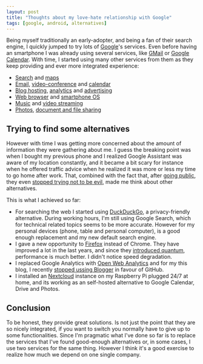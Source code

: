 ```yaml
---
layout: post
title: "Thoughts about my love-hate relationship with Google"
tags: [google, android, alternatives]
---
```


Being myself traditionally an early-adopter, and being a fan of their search engine, I quickly jumped to try lots of [Google](http://www.google.com/)'s services. Even before having an smartphone I was already using several services, like [GMail](https://www.gmail.com/) or [Google Calendar](https://calendar.google.com/). With time, I started using many other services from them as they keep providing and ever more integrated experience:

 * [Search](http://www.google.com) and [maps](https://www.google.com/maps)
 * [Email](https://www.gmail.com), [video-conference](https://hangouts.google.com) and [calendar](https://calendar.google.com)
 * [Blog hosting](https://www.blogger.com), [analytics](https://analytics.google.com) and [advertising](https://www.google.com/adsense)
 * [Web browser](https://www.google.com/chrome) and [smartphone OS](https://www.android.com/)
 * [Music](https://play.google.com/music/listen) and [video streaming](https://www.youtube.com)
 * [Photos](https://photos.google.com), [document and file sharing](https://drive.google.com)

## Trying to find some alternatives

However with time I was getting more concerned about the amount of information they were gathering about me. I guess the breaking point was when I bought my previous phone and I realized Google Assistant was aware of my location constantly, and it became a bit scary for instance when he offered traffic advice when he realized it was more or less my time to go home after work. That, combined with the fact that, after [going public](https://www.nytimes.com/2004/08/20/opinion/google-goes-public.html), they even [stopped trying not to be evil](http://time.com/4060575/alphabet-google-dont-be-evil/), made me think about other alternatives.

This is what I achieved so far:

 * For searching the web I started using [DuckDuckGo](https://duckduckgo.com/), a privacy-friendly alternative. During working hours, I'm still using Google Search, which for technical related topics seems to be more accurate. However for my personal devices (phone, table and personal computer), is a good enough replacement and my new default search engine.  
 * I gave a new opportunity to [Firefox](https://www.mozilla.org/es-ES/firefox/) instead of Chrome. They have improved a lot in the last years, and since they [introduced quantum](https://blog.mozilla.org/blog/2017/11/14/introducing-firefox-quantum/), performance is much better. I didn't notice speed degradation.
 * I replaced Google Analytics with [Open Web Analytics](http://www.openwebanalytics.com/) and for my this blog, I recently [stopped ussing Blogger](/2019/02/25/Leaving-bogger-jekyll-github.html) in favour of GitHub.
 * I installed an [Nextcloud](https://nextcloud.com/) instance on my Raspberry Pi plugged 24/7 at home, and its working as an self-hosted alternative to Google Calendar, Drive and Photos.

## Conclusion

To be honest, they provide great solutions. Is not just the point that they are so nicely integrated, if you want to switch you normally have to give up to some functionalities. Since I'm pragmatic what I've done so far is to replace the services that I've found good-enough alternatives or, in some cases, I use two services for the same thing. However I think it's a good exercise to realize how much we depend on one single company.
